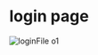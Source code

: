# login page
![loginFile o1](https://github.com/pavi-shade/login-page/assets/154609349/900151f0-57fb-4984-88c8-293528a35143)
